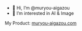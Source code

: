 - 👋 Hi, I’m @muryou-aigazou
- 👀 I’m interested in AI & Image

My Product: [muryou-aigazou.com](https://muryou-aigazou.com)
